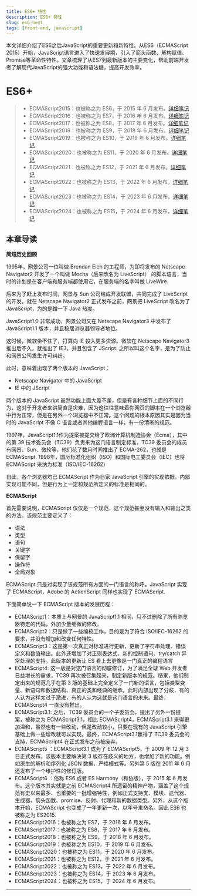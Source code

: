 ```yaml
---
title: ES6+ 特性
description: ES6+ 特性
slug: es6-next
tags: [front-end, javascript]
---
```

本文详细介绍了ES6之后JavaScript的重要更新和新特性。从ES6（ECMAScript 2015）开始，JavaScript语言进入了快速发展期，引入了箭头函数、解构赋值、Promise等革命性特性。文章梳理了从ES7到最新版本的主要变化，帮助前端开发者了解现代JavaScript的强大功能和语法糖，提高开发效率。

<!--truncate-->
# ES6+

> - ECMAScript2015：也被称之为 ES6，于 2015 年 6 月发布。[详细笔记](../2019/04-01-es6.md)
> - ECMAScript2016：也被称之为 ES7，于 2016 年 6 月发布。[详细笔记](../2019/12-25-es7.md)
> - ECMAScript2017：也被称之为 ES8，于 2017 年 6 月发布。[详细笔记](../2019/12-28-es8.md)
> - ECMAScript2018：也被称之为 ES9，于 2018 年 6 月发布。[详细笔记](../2020/08-01-es9.md)
> - ECMAScript2019：也被称之为 ES10，于 2019 年 6 月发布。[详细笔记](../2021/07-27-es10.md)
> - ECMAScript2020：也被称之为 ES11，于 2020 年 6 月发布。[详细笔记](../2021/08-25-es11.md)
> - ECMAScript2021：也被称之为 ES12，于 2021 年 6 月发布。[详细笔记](../2023/05-05-es12.md)
> - ECMAScript2022：也被称之为 ES13，于 2022 年 6 月发布。[详细笔记](../2023/08-08-es13.md)
> - ECMAScript2023：也被称之为 ES14，于 2023 年 6 月发布。[详细笔记](../2024/04-06-es14.md)
> - ECMAScript2024：也被称之为 ES15，于 2024 年 6 月发布。[详细笔记](../2024/12-27-es15.md)

## 本章导读

**简短历史回顾**

1995年，网景公司一位叫做 Brendan Eich 的工程师，为即将发布的 Netscape Navigator2 开发了一个叫做 Mocha（后来改名为 LiveScript） 的脚本语言，当时的计划是在客户端和服务端都使用它，在服务端的名字叫做 LiveWire.

后来为了赶上发布时间，网景与 Sun 公司结成开发联盟，共同完成了 LiveScript 的开发。就在 Netscape Navigator2 正式发布之前，网景把 LiveScript 改名为了 JavaScript，为的是蹭一下 Java 热度。

JavaScript1.0 非常成功，网景公司又在 Netscape Navigator3 中发布了 JavaScript1.1 版本，并且稳居浏览器领导者地位。

这时候，微软坐不住了，打算向 IE 投入更多资源。微软在 Netscape Navigator3 推出后不久，就推出了 IE3，并且包含了 JScript. 之所以叫这个名字，是为了防止和网景公司发生许可纠纷。

此时，意味着出现了两个版本的 JavaScript：

- Netscape Navigator 中的 JavaScript
- IE 中的 JScript

两个版本的 JavaScript 虽然功能上面大差不差，但是有各种细节上面的不同行为，这对于开发者来讲简直是灾难，因为这往往意味着你网页的脚本在一个浏览器中行为正常，但是在另外一个浏览器中不正常。这个问题的根本原因其实是因为当时的 JavaScript 不像 C 语言或者其他编程语言一样，有一份清晰的规范。

1997年，JavaScript1.1作为提案被提交给了欧洲计算机制造协会（Ecma），其中的第 39 技术委员会（TC39）负责来为这门语言制定标准，TC39 委员会的成员有网景、Sun、微软等，他们花了数月时间推出了 ECMA-262，也就是 ECMAScript. 1998年，国际标准化组织（ISO）和国际电工委员会（IEC）也将 ECMAScript 采纳为标准（ISO/IEC-16262）

自此，各个浏览器均已 ECMAScript 作为自家 JavaScript 引擎的实现依据，内部实现可能不同，但是行为上一定和规范所定义的标准是相同的。

**ECMAScript**

首先需要说明，ECMAScript 仅仅是一个规范，这个规范甚至没有输入和输出之类的方法。该规范主要定义了：

- 语法
- 类型
- 语句
- 关键字
- 保留字
- 操作符
- 全局对象

ECMAScript 只是对实现了该规范所有方面的一门语言的称呼。JavaScript 实现了 ECMAScript，Adobe 的 ActionScript 同样也实现了 ECMAScript.

下面简单说一下 ECMAScript 版本的发展历程：

- ECMAScript1：本质上与网景的 JavaScript1.1 相同，只不过删除了所有浏览器特定的代码，外加少量细微的修改。
- ECMAScript2：只是做了一些编校工作，目的是为了符合 ISO/IEC-16262 的要求，并没有增加和改变任何特性。
- ECMAScript3：这是第一次真正对标准进行更新，更新了字符串处理、错误定义和数值输出。此外还增加了对正则表达式、新的控制语句、try/catch 异常处理的支持。此版本的更新让 ES 看上去更像是一门真正的编程语言
- ECMAScript4: 这一版是对这门语言的彻底修订，为了满足全球 Web 开发者日益增长的需求，TC39 再次被召集起来，制定新版本的规范。结果，他们制定出来的规范几乎在第 3 版的基础上完全定义了一门新的语言，包括类型变量、新语句和数据结构、真正的类和经典的继承。此时内部出现了分歧，有的人认为这样太过于激进，有的人认为这就是这门语言的未来。最终，ECMAScript4 一直没有推出。
- ECMAScript3.1: 之后，TC39 委员会的一个子委员会，提出了另外一份提案，被称之为 ECMAScript3.1，相比 ECMAScript4，ECMAScript3.1 来得更加温和，虽然也有一些改动，但是改动较小，只要在现有的 JavaScript 引擎基础上做一些增改就可以实现。最终，ECMAScript3.1赢得了 TC39 委员会的支持，ECMAScript4 在正式发布之前被废弃。
- ECMAScript5 ：ECMAScript3.1 成为了 ECMAScript5，于 2009 年 12 月 3 日正式发布。该版本主要解决第 3 版存在歧义的地方，也增加了新的功能。例如原生的解析和序列化 JSON 数据、严格模式等。另外第 5 版在 2011 年 6 月还发布了一个维护性的修订版。
- ECMAScript6 ：俗称 ES6 或者 ES Harmony（和协版），于 2015 年 6 月发布。这个版本其实就是之前 ECMAScript4 所遗留的精神产物，涵盖了这个规范有史以来最多、也重要的一批增强特性，例如正式支持类、模块、迭代器、生成器、箭头函数、promise、反射、代理和新的数据类型。另外，从这个版本开始，ECMAScript 也变成了一年更新一次，以年号来命名。因此 ES6 也被称之为 ES2015.
- ECMAScript2016：也被称之为 ES7，于 2016 年 6 月发布。
- ECMAScript2017：也被称之为 ES8，于 2017 年 6 月发布。
- ECMAScript2018：也被称之为 ES9，于 2018 年 6 月发布。
- ECMAScript2019：也被称之为 ES10，于 2019 年 6 月发布。
- ECMAScript2020：也被称之为 ES11，于 2020 年 6 月发布。
- ECMAScript2021：也被称之为 ES12，于 2021 年 6 月发布。
- ECMAScript2022：也被称之为 ES13，于 2022 年 6 月发布。
- ECMAScript2023：也被称之为 ES14，于 2023 年 6 月发布。
- ECMAScript2024：也被称之为 ES15，于 2024 年 6 月发布。

---
